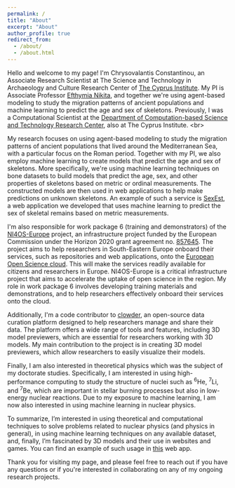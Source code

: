 ```yaml
---
permalink: /
title: "About"
excerpt: "About"
author_profile: true
redirect_from: 
  - /about/
  - /about.html
---
```

 
<p style="text-align: justify;">

Hello and welcome to my page! I'm Chrysovalantis Constantinou, 
an Associate Research Scientist at 
The Science and Technology in Archaeology and Culture 
Research Center of <a href="https://www.cyi.ac.cy/">The Cyprus Institute</a>. 
My PI is Associate 
Professor <a href="https://cyi.academia.edu/EfthymiaNikita">Efthymia Nikita</a>, 
and together we're using agent-based modeling to study the migration patterns 
of ancient populations and machine 
learning to predict the age and sex of skeletons. Previously,
I was a Computational Scientist 
at the 
<a href="http://castorc.cyi.ac.cy/">Department of Computation-based Science and Technology Research Center</a>, 
also at The Cyprus Institute. <br\>


My research focuses on using agent-based modeling to study the migration 
patterns of ancient populations that lived 
around the Mediterranean Sea, with a particular focus on the Roman period. 
Together with my PI, we also employ machine learning to create 
models that predict the age and sex of skeletons. 
More specifically, we're using machine learning techniques 
on bone datasets to build models that predict the age, sex, and other properties 
of skeletons based on metric or ordinal measurements. The constructed models are 
then used in web applications to help make predictions on 
unknown skeletons. An example of such a service is [SexEst](http://sexest.cyi.ac.cy/), 
a web application we developed that uses machine learning to predict 
the sex of skeletal remains based on metric measurements.


I'm also responsible for work package 6 (training and demonstrators) 
of the [NI4OS-Europe](https://ni4os.eu/) project, an infrastructure project funded by 
the European Commission under the Horizon 2020 
grant agreement no. [857645](https://cordis.europa.eu/project/id/857645). 
The project aims to help 
researchers in South-Eastern Europe onboard their services, 
such as repositories and web applications, onto the 
[European Open Science cloud](https://eosc-portal.eu/). 
This will make the services readily 
available for citizens and researchers in Europe. 
NI4OS-Europe is a critical infrastructure project that 
aims to accelerate the uptake of open science in the region. 
My role in work package 6 involves developing training 
materials and demonstrations, and to help researchers 
effectively onboard their services onto the cloud.


Additionally, I'm a code contributor to [clowder](https://clowderframework.org/), 
an open-source data curation platform designed to help 
researchers manage and share their data. The platform 
offers a wide range of tools and features, including 3D 
model previewers, which are essential for researchers 
working with 3D models. My main contribution to the project is 
in creating 3D model previewers, which allow researchers to 
easily visualize their models. 



Finally, I am also interested in theoretical physics which was the subject of 
my doctorate studies. Specifically, I am interested in using high-performance 
computing to study the structure of nuclei such as 
<sup>6</sup>He, <sup>7</sup>Li, and <sup>7</sup>Be, which are 
important in stellar burning processes but also in low-energy nuclear reactions.
Due to my exposure to machine learning, I am now also interested in using machine 
learning in nuclear physics.


To summarize, I’m interested in using theoretical and computational techniques to 
solve problems related to nuclear physics (and physics in general), in using machine 
learning techniques on any available dataset, and, finally, 
I’m fascinated by 3D models and their use in 
websites and games. You can find an example of such usage
in [this](https://threejs-car-physics-demo.vercel.app/) web app.


Thank you for visiting my page, and please feel free to reach 
out if you have any questions or if you're 
interested in collaborating on any of my ongoing research projects.

</p>


<!-- A data-driven personal website
======
Like many other Jekyll-based GitHub Pages templates, academicpages makes you separate the website's content from its form. The content & metadata of your website are in structured markdown files, while various other files constitute the theme, specifying how to transform that content & metadata into HTML pages. You keep these various markdown (.md), YAML (.yml), HTML, and CSS files in a public GitHub repository. Each time you commit and push an update to the repository, the [GitHub pages](https://pages.github.com/) service creates static HTML pages based on these files, which are hosted on GitHub's servers free of charge.

Many of the features of dynamic content management systems (like Wordpress) can be achieved in this fashion, using a fraction of the computational resources and with far less vulnerability to hacking and DDoSing. You can also modify the theme to your heart's content without touching the content of your site. If you get to a point where you've broken something in Jekyll/HTML/CSS beyond repair, your markdown files describing your talks, publications, etc. are safe. You can rollback the changes or even delete the repository and start over -- just be sure to save the markdown files! Finally, you can also write scripts that process the structured data on the site, such as [this one](https://github.com/academicpages/academicpages.github.io/blob/master/talkmap.ipynb) that analyzes metadata in pages about talks to display [a map of every location you've given a talk](https://academicpages.github.io/talkmap.html).

Getting started
======
1. Register a GitHub account if you don't have one and confirm your e-mail (required!)
1. Fork [this repository](https://github.com/academicpages/academicpages.github.io) by clicking the "fork" button in the top right. 
1. Go to the repository's settings (rightmost item in the tabs that start with "Code", should be below "Unwatch"). Rename the repository "[your GitHub username].github.io", which will also be your website's URL.
1. Set site-wide configuration and create content & metadata (see below -- also see [this set of diffs](http://archive.is/3TPas) showing what files were changed to set up [an example site](https://getorg-testacct.github.io) for a user with the username "getorg-testacct")
1. Upload any files (like PDFs, .zip files, etc.) to the files/ directory. They will appear at https://[your GitHub username].github.io/files/example.pdf.  
1. Check status by going to the repository settings, in the "GitHub pages" section

Site-wide configuration
------
The main configuration file for the site is in the base directory in [_config.yml](https://github.com/academicpages/academicpages.github.io/blob/master/_config.yml), which defines the content in the sidebars and other site-wide features. You will need to replace the default variables with ones about yourself and your site's github repository. The configuration file for the top menu is in [_data/navigation.yml](https://github.com/academicpages/academicpages.github.io/blob/master/_data/navigation.yml). For example, if you don't have a portfolio or blog posts, you can remove those items from that navigation.yml file to remove them from the header. 

Create content & metadata
------
For site content, there is one markdown file for each type of content, which are stored in directories like _publications, _talks, _posts, _teaching, or _pages. For example, each talk is a markdown file in the [_talks directory](https://github.com/academicpages/academicpages.github.io/tree/master/_talks). At the top of each markdown file is structured data in YAML about the talk, which the theme will parse to do lots of cool stuff. The same structured data about a talk is used to generate the list of talks on the [Talks page](https://academicpages.github.io/talks), each [individual page](https://academicpages.github.io/talks/2012-03-01-talk-1) for specific talks, the talks section for the [CV page](https://academicpages.github.io/cv), and the [map of places you've given a talk](https://academicpages.github.io/talkmap.html) (if you run this [python file](https://github.com/academicpages/academicpages.github.io/blob/master/talkmap.py) or [Jupyter notebook](https://github.com/academicpages/academicpages.github.io/blob/master/talkmap.ipynb), which creates the HTML for the map based on the contents of the _talks directory).

**Markdown generator**

I have also created [a set of Jupyter notebooks](https://github.com/academicpages/academicpages.github.io/tree/master/markdown_generator
) that converts a CSV containing structured data about talks or presentations into individual markdown files that will be properly formatted for the academicpages template. The sample CSVs in that directory are the ones I used to create my own personal website at stuartgeiger.com. My usual workflow is that I keep a spreadsheet of my publications and talks, then run the code in these notebooks to generate the markdown files, then commit and push them to the GitHub repository.

How to edit your site's GitHub repository
------
Many people use a git client to create files on their local computer and then push them to GitHub's servers. If you are not familiar with git, you can directly edit these configuration and markdown files directly in the github.com interface. Navigate to a file (like [this one](https://github.com/academicpages/academicpages.github.io/blob/master/_talks/2012-03-01-talk-1.md) and click the pencil icon in the top right of the content preview (to the right of the "Raw | Blame | History" buttons). You can delete a file by clicking the trashcan icon to the right of the pencil icon. You can also create new files or upload files by navigating to a directory and clicking the "Create new file" or "Upload files" buttons. 

Example: editing a markdown file for a talk
![Editing a markdown file for a talk](/images/editing-talk.png)

For more info
------
More info about configuring academicpages can be found in [the guide](https://academicpages.github.io/markdown/). The [guides for the Minimal Mistakes theme](https://mmistakes.github.io/minimal-mistakes/docs/configuration/) (which this theme was forked from) might also be helpful. -->
